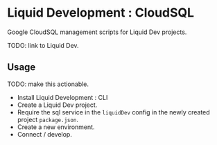 # Liquid Development : CloudSQL

Google CloudSQL management scripts for Liquid Dev projects.

TODO: link to Liquid Dev.

## Usage

TODO: make this actionable.

* Install Liquid Development : CLI
* Create a Liquid Dev project.
* Require the sql service in the `liquidDev` config in the newly created project `package.json`.
* Create a new environment.
* Connect / develop.
